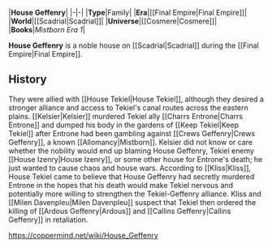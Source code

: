 |**House Geffenry**|
|-|-|
|**Type**|Family|
|**Era**|[[Final Empire\|Final Empire]]|
|**World**|[[Scadrial\|Scadrial]]|
|**Universe**|[[Cosmere\|Cosmere]]|
|**Books**|*Mistborn Era 1*|

**House Geffenry** is a noble house on [[Scadrial\|Scadrial]] during the [[Final Empire\|Final Empire]].

## History
They were allied with [[House Tekiel\|House Tekiel]], although they desired a stronger alliance and access to Tekiel's canal routes across the eastern plains.
[[Kelsier\|Kelsier]] murdered Tekiel ally [[Charrs Entrone\|Charrs Entrone]] and dumped his body in the gardens of [[Keep Tekiel\|Keep Tekiel]] after Entrone had been gambling against [[Crews Geffenry\|Crews Geffenry]], a known [[Allomancy\|Mistborn]]. Kelsier did not know or care whether the nobility would end up blaming House Geffenry, Tekiel enemy [[House Izenry\|House Izenry]], or some other house for Entrone's death; he just wanted to cause chaos and house wars.
According to [[Kliss\|Kliss]], House Tekiel came to believe that House Geffenry had secretly murdered Entrone in the hopes that his death would make Tekiel nervous and potentially more willing to strengthen the Tekiel-Geffenry alliance. Kliss and [[Milen Davenpleu\|Milen Davenpleu]] suspect that Tekiel then ordered the killing of [[Ardous Geffenry\|Ardous]] and [[Callins Geffenry\|Callins Geffenry]] in retaliation.



https://coppermind.net/wiki/House_Geffenry